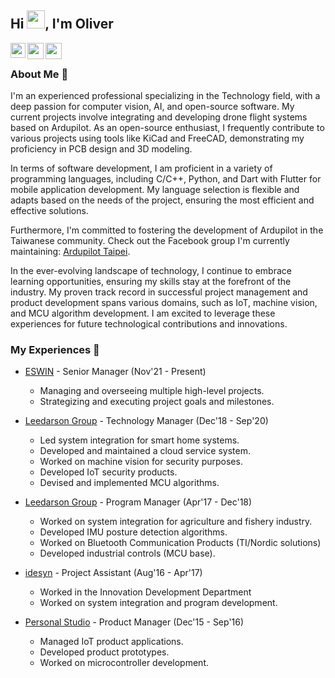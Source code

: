 ## Hi <img src="https://github.com/TheDudeThatCode/TheDudeThatCode/blob/master/Assets/Hi.gif" width="29px">, I'm Oliver
<!--
**username/username** is a ✨ _special_ ✨ repository because its `README.md` (this file) appears on your GitHub profile.

Here are some ideas to get you started:

- 🔭 I’m currently working on ...
- 🌱 I’m currently learning ...
- 👯 I’m looking to collaborate on ...
- 🤔 I’m looking for help with ...
- 💬 Ask me about ...
- 📫 How to reach me: ...
- 😄 Pronouns: ...
- ⚡ Fun fact: ...
-->

<a href="https://www.linkedin.com/in/oliver0804">
  <img align="left" width="24px" src="https://cdn.jsdelivr.net/npm/simple-icons@v3/icons/linkedin.svg" fill="#0077B5" />
</a>

<a href="mailto:icetzsr@gmail.com">
  <img align="left" width="26px" src="https://cdn.jsdelivr.net/npm/simple-icons@v3/icons/gmail.svg" fill="#D14836" />
</a>
<a href="https://www.youtube.com/@bashcat987">
  <img align="left" width="26px" src="https://cdn.jsdelivr.net/npm/simple-icons@v3/icons/youtube.svg" fill="#FF0000" />
</a>

<br />

### About Me 🚀
I'm an experienced professional specializing in the Technology field, with a deep passion for computer vision, AI, and open-source software. My current projects involve integrating and developing drone flight systems based on Ardupilot. As an open-source enthusiast, I frequently contribute to various projects using tools like KiCad and FreeCAD, demonstrating my proficiency in PCB design and 3D modeling.

In terms of software development, I am proficient in a variety of programming languages, including C/C++, Python, and Dart with Flutter for mobile application development. My language selection is flexible and adapts based on the needs of the project, ensuring the most efficient and effective solutions.

Furthermore, I'm committed to fostering the development of Ardupilot in the Taiwanese community. Check out the Facebook group I'm currently maintaining: [Ardupilot Taipei](https://www.facebook.com/groups/ardupilot.taipei/).

In the ever-evolving landscape of technology, I continue to embrace learning opportunities, ensuring my skills stay at the forefront of the industry. My proven track record in successful project management and product development spans various domains, such as IoT, machine vision, and MCU algorithm development. I am excited to leverage these experiences for future technological contributions and innovations.



### My Experiences 🙌
- [ESWIN](https://www.eswin.com/) - Senior Manager (Nov'21 - Present)
  - Managing and overseeing multiple high-level projects.
  - Strategizing and executing project goals and milestones.
  
- [Leedarson Group](https://www.leedarson.com/) - Technology Manager (Dec'18 - Sep'20)
  - Led system integration for smart home systems.
  - Developed and maintained a cloud service system.
  - Worked on machine vision for security purposes.
  - Developed IoT security products.
  - Devised and implemented MCU algorithms.
  
- [Leedarson Group](https://www.leedarson.com/) - Program Manager (Apr'17 - Dec'18)
  - Worked on system integration for agriculture and fishery industry.
  - Developed IMU posture detection algorithms.
  - Worked on Bluetooth Communication Products (TI/Nordic solutions)
  - Developed industrial controls (MCU base).
  
- [idesyn](https://idesyn.com/) - Project Assistant (Aug'16 - Apr'17)
  - Worked in the Innovation Development Department
  - Worked on system integration and program development.

- [Personal Studio](<CompanyURL>) - Product Manager (Dec'15 - Sep'16)
  - Managed IoT product applications.
  - Developed product prototypes.
  - Worked on microcontroller development.


<br/>

